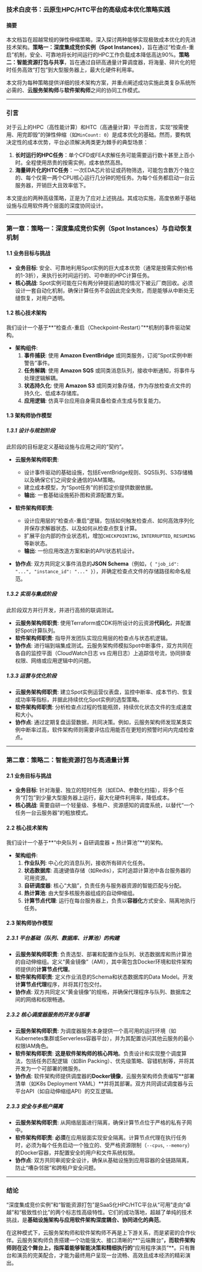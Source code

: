### 技术白皮书：云原生HPC/HTC平台的高级成本优化策略实践

#### 摘要

本文档旨在超越常规的弹性伸缩策略，深入探讨两种能够实现极致成本优化的先进技术架构。**策略一：深度集成竞价实例（Spot Instances）**，旨在通过“检查点-重启”机制，安全、可靠地将长时间运行的HPC工作负载成本降低高达90%。**策略二：智能资源打包与共享**，旨在通过自研高通量计算调度器，将海量、碎片化的短时任务高效“打包”到大型服务器上，最大化硬件利用率。

本文将为每种策略提供详细的技术架构方案，并重点阐述成功实施此类复杂系统所必需的、**云服务架构师**与**软件架构师**之间的协同工作模式。

---

### 引言

对于云上的HPC（高性能计算）和HTC（高通量计算）平台而言，实现“按需使用、用完即毁”的弹性伸缩（如`MinCount: 0`）是成本优化的基础。然而，要构筑决定性的成本优势，平台必须解决两类更为棘手的典型场景：

1.  **长时运行的HPC任务**：单个CFD或FEA求解任务可能需要运行数十甚至上百小时。全程使用昂贵的按需实例，成本依然高昂。
2.  **海量碎片化的HTC任务**：一次EDA芯片验证或药物筛选，可能包含数万个独立的、每个仅需一两个CPU核心运行几分钟的短任务。为每个任务都启动一台云服务器，开销巨大且效率低下。

本文提出的两种高级策略，正是为了应对上述挑战。其成功实施，高度依赖于基础设施与应用软件两个层面的深度协同设计。

---

### 第一章：策略一：深度集成竞价实例（Spot Instances）与自动恢复机制

#### 1.1 业务目标与挑战

*   **业务目标**: 安全、可靠地利用Spot实例的巨大成本优势（通常是按需实例价格的1-3折），来执行长时间运行的、可中断的HPC计算任务。
*   **核心挑战**: Spot实例可能在只有两分钟提前通知的情况下被云厂商回收。必须设计一套自动化机制，确保计算任务不会因此完全失败，而是能够从中断处无缝恢复，对用户透明。

#### 1.2 核心技术架构

我们设计一个基于**“检查点-重启（Checkpoint-Restart）”**机制的事件驱动架构。

*   **架构组件**:
    1.  **事件捕获**: 使用 **Amazon EventBridge** 或同类服务，订阅“Spot实例中断警告”事件。
    2.  **任务解耦**: 使用 **Amazon SQS** 或同类消息队列，接收中断通知，将事件与处理逻辑解耦。
    3.  **状态持久化**: 使用 **Amazon S3** 或同类对象存储，作为存放检查点文件的持久化、低成本存储库。
    4.  **应用逻辑**: 仿真平台应用自身需具备检查点生成与恢复能力。

#### 1.3 架构师协作模型

##### 1.3.1 设计与规划阶段

此阶段的目标是定义基础设施与应用之间的“契约”。

*   **云服务架构师职责**:
    *   设计事件驱动的基础设施，包括EventBridge规则、SQS队列、S3存储桶以及确保它们之间安全通信的IAM策略。
    *   建立成本模型，为“Spot任务”的折扣定价提供数据依据。
    *   **输出**: 一套基础设施拓扑图和资源配置方案。

*   **软件架构师职责**:
    *   设计应用层的“检查点-重启”逻辑，包括如何触发检查点、如何高效序列化并保存求解器状态、以及如何从检查点恢复计算。
    *   扩展平台内部的作业状态机，增加`CHECKPOINTING`, `INTERRUPTED`, `RESUMING`等新状态。
    *   **输出**: 一份应用改造方案和新的API/状态机设计。

*   **协作点**: 双方共同定义事件消息的**JSON Schema**（例如，`{ "job_id": "...", "instance_id": "..." }`），并确定检查点文件的存储路径和命名规范。

##### 1.3.2 实现与集成阶段

此阶段双方并行开发，并进行高频的联调测试。

*   **云服务架构师职责**: 使用Terraform或CDK将所设计的云资源**代码化**，并配置好Spot计算队列。
*   **软件架构师职责**: 指导开发团队实现应用层的检查点与状态机逻辑。
*   **协作点**: 进行端到端集成测试。云服务架构师模拟Spot中断事件，双方共同在各自的监控平面（CloudWatch日志 vs 应用日志）上追踪信号流，协同排查权限、网络或应用逻辑中的问题。

##### 1.3.3 运营与优化阶段

*   **云服务架构师职责**: 建立Spot实例运营仪表盘，监控中断率、成本节约、恢复成功率等指标，并据此持续优化Spot实例的选型策略。
*   **软件架构师职责**: 分析检查点过程的性能瓶颈，持续优化状态文件的生成速度和大小。
*   **协作点**: 通过定期复盘运营数据，共同决策。例如，云服务架构师发现某类实例中断率过高，软件架构师则需要评估应用能否在更短的预警时间内完成检查点。

---

### 第二章：策略二：智能资源打包与高通量计算

#### 2.1 业务目标与挑战

*   **业务目标**: 针对海量、独立的短时任务（如EDA、参数化扫描），将多个任务“打包”到少量大型服务器上运行，最大化硬件利用率，降低成本。
*   **核心挑战**: 需要自研一个轻量级、多租户、资源感知的调度系统，以替代“一个任务一台云服务器”的粗放模式。

#### 2.2 核心技术架构

我们设计一个基于**“中央队列 + 自研调度器 + 热计算池”**的架构。

*   **架构组件**:
    1.  **作业队列**: 中心化的消息队列，接收所有碎片化任务。
    2.  **状态数据库**: 高速键值存储（如Redis），实时追踪计算池中各台服务器的可用资源。
    3.  **自研调度器**: 核心“大脑”，负责任务与服务器资源的智能匹配与分配。
    4.  **热计算池**: 由大型多核服务器组成的自动伸缩组。
    5.  **计算节点代理**: 运行在每台服务器上，负责以**容器化**方式安全、隔离地执行任务。

#### 2.3 架构师协作模型

##### 2.3.1 平台基础（队列、数据库、计算池）的构建

*   **云服务架构师职责**: 负责选型、部署和配置作业队列、状态数据库和热计算池的自动伸缩组。定义“黄金镜像”（AMI），其中需包含Docker环境和软件架构师提供的**计算节点代理**。
*   **软件架构师职责**: 定义作业消息的Schema和状态数据库的Data Model。开发**计算节点代理**程序，并将其打包交付。
*   **协作点**: 双方共同定义“黄金镜像”的规格，并确保代理程序与队列、数据库之间的网络和权限畅通。

##### 2.3.2 核心调度器服务的开发与部署

*   **云服务架构师职责**: 为调度器服务本身提供一个高可用的运行环境（如Kubernetes集群或Serverless容器平台），并为其配置访问其他云服务的最小权限IAM角色。
*   **软件架构师职责**: **这是软件架构师的核心阵地**。负责设计和实现整个调度算法，包括任务匹配逻辑（如Bin Packing）、优先级策略、容错机制等，并将其开发为一个可部署的微服务。
*   **协作点**: 软件架构师提供调度器的**Docker镜像**，云服务架构师负责编写**部署清单（如K8s Deployment YAML）**并将其部署。双方共同调试调度器与云平台API（如自动伸缩组API）的交互逻辑。

##### 2.3.3 安全与多租户隔离

*   **云服务架构师职责**: 从网络层面进行隔离，确保计算节点位于严格的私有子网中。
*   **软件架构师职责**: **必须**在应用层面实现安全隔离。计算节点代理在执行任务时，必须为每个任务启动一个独立的、受严格资源限制（`--cpus`, `--memory`）的Docker容器，并配置安全的用户和文件系统权限。
*   **协作点**: 双方共同审阅安全设计，确保从基础设施到应用容器的全链路隔离，防止“嘈杂邻居”和跨租户安全问题。

---

### 结论

“深度集成竞价实例”和“智能资源打包”是SaaS化HPC/HTC平台从“可用”走向“卓越”和“极致性价比”的两个标志性高级特性。它们的成功落地，超越了单纯的技术挑战，是**基础设施架构与应用软件架构深度耦合、协同进化的典范**。

在这种模式下，云服务架构师和软件架构师不再是上下游关系，而是紧密的合作伙伴。云服务架构师负责搭建一个功能强大、接口清晰的**“云端舞台”**，而软件架构师则在这个舞台上，指挥着能够智能决策和精细执行的**“应用程序演员”**。只有舞台和演员的完美配合，才能为最终用户呈现一台流畅、高效且成本经济的精彩演出。